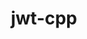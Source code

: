 ---
title: "jwt-cpp"
layout: cache
categories: [package, develop]
meta: {"compilers": ["gcc@11.4.0", "gcc@13.2.0"], "num_specs": 40, "num_specs_by_stack": {"hep": 40, "root": 40}, "oss": ["ubuntu22.04", "ubuntu24.04"], "platforms": ["linux"], "stacks": ["hep", "root"], "targets": ["x86_64_v3"], "versions": ["0.6.0"]}
spec_details: [{"compiler": "gcc@11.4.0", "hash": "2jr7a7lkgodgmc3bilnzve77u5shlghb", "os": "ubuntu22.04", "platform": "linux", "size": "-", "stacks": ["hep", "root"], "target": "x86_64_v3", "variants": ["build_system=cmake", "build_type=Release", "generator=make", "~ipo", "ssl=openssl"], "versions": ["0.6.0"]}, {"compiler": "gcc@11.4.0", "hash": "2yl6v3yi3l6xatzh6zxnhtj6w6udy4w5", "os": "ubuntu22.04", "platform": "linux", "size": "-", "stacks": ["hep", "root"], "target": "x86_64_v3", "variants": ["build_system=cmake", "build_type=Release", "generator=make", "~ipo", "ssl=openssl"], "versions": ["0.6.0"]}, {"compiler": "gcc@11.4.0", "hash": "42rhivqbnoakzk2coiqn52xxwjn7kis4", "os": "ubuntu22.04", "platform": "linux", "size": "-", "stacks": ["hep", "root"], "target": "x86_64_v3", "variants": ["build_system=cmake", "build_type=Release", "generator=make", "~ipo", "ssl=openssl"], "versions": ["0.6.0"]}, {"compiler": "gcc@11.4.0", "hash": "4j2k6vboeh3coozbxfkwesyqwkb3ayn2", "os": "ubuntu22.04", "platform": "linux", "size": "-", "stacks": ["hep", "root"], "target": "x86_64_v3", "variants": ["build_system=cmake", "build_type=Release", "generator=make", "~ipo", "ssl=openssl"], "versions": ["0.6.0"]}, {"compiler": "gcc@11.4.0", "hash": "4qiu4bmu2gfznwkgub5n3vrksmvovhdj", "os": "ubuntu22.04", "platform": "linux", "size": "-", "stacks": ["hep", "root"], "target": "x86_64_v3", "variants": ["build_system=cmake", "build_type=Release", "generator=make", "~ipo", "ssl=openssl"], "versions": ["0.6.0"]}, {"compiler": "gcc@11.4.0", "hash": "5k3ar5bootrkujoomxja44kohqdxrwpt", "os": "ubuntu22.04", "platform": "linux", "size": "-", "stacks": ["hep", "root"], "target": "x86_64_v3", "variants": ["build_system=cmake", "build_type=Release", "generator=make", "~ipo", "ssl=openssl"], "versions": ["0.6.0"]}, {"compiler": "gcc@11.4.0", "hash": "5kwjsahirwelyz7gojd6znhnxzoxy3pj", "os": "ubuntu22.04", "platform": "linux", "size": "-", "stacks": ["hep", "root"], "target": "x86_64_v3", "variants": ["build_system=cmake", "build_type=Release", "generator=make", "~ipo", "ssl=openssl"], "versions": ["0.6.0"]}, {"compiler": "gcc@13.2.0", "hash": "6ne35igtb46sxrjj7rwaceqzomvrmuqd", "os": "ubuntu24.04", "platform": "linux", "size": "-", "stacks": ["hep", "root"], "target": "x86_64_v3", "variants": ["build_system=cmake", "build_type=Release", "generator=make", "~ipo", "ssl=openssl"], "versions": ["0.6.0"]}, {"compiler": "gcc@11.4.0", "hash": "7iyhgslqnl5smtopqedmiumjtny42jno", "os": "ubuntu22.04", "platform": "linux", "size": "-", "stacks": ["hep", "root"], "target": "x86_64_v3", "variants": ["build_system=cmake", "build_type=Release", "generator=make", "~ipo", "ssl=openssl"], "versions": ["0.6.0"]}, {"compiler": "gcc@11.4.0", "hash": "7ndhv53zezeazkxvp5kucnp76j4ioxcr", "os": "ubuntu22.04", "platform": "linux", "size": "-", "stacks": ["hep", "root"], "target": "x86_64_v3", "variants": ["build_system=cmake", "build_type=Release", "generator=make", "~ipo", "ssl=openssl"], "versions": ["0.6.0"]}, {"compiler": "gcc@11.4.0", "hash": "a34m5cbaesmgcfg7isrhygctw7vuqpxu", "os": "ubuntu22.04", "platform": "linux", "size": "-", "stacks": ["hep", "root"], "target": "x86_64_v3", "variants": ["build_system=cmake", "build_type=Release", "generator=make", "~ipo", "ssl=openssl"], "versions": ["0.6.0"]}, {"compiler": "gcc@13.2.0", "hash": "afonagfosewv3exf2cscn5atqvhcbtq6", "os": "ubuntu24.04", "platform": "linux", "size": "-", "stacks": ["hep", "root"], "target": "x86_64_v3", "variants": ["build_system=cmake", "build_type=Release", "generator=make", "~ipo", "ssl=openssl"], "versions": ["0.6.0"]}, {"compiler": "gcc@11.4.0", "hash": "cnirilqoi6dtxz6k2rom3mqaokm35yed", "os": "ubuntu22.04", "platform": "linux", "size": "-", "stacks": ["hep", "root"], "target": "x86_64_v3", "variants": ["build_system=cmake", "build_type=Release", "generator=make", "~ipo", "ssl=openssl"], "versions": ["0.6.0"]}, {"compiler": "gcc@13.2.0", "hash": "d3nycvbsrpxgsbfhhz74yo4ibsr3aivp", "os": "ubuntu24.04", "platform": "linux", "size": "-", "stacks": ["hep", "root"], "target": "x86_64_v3", "variants": ["build_system=cmake", "build_type=Release", "generator=make", "~ipo", "ssl=openssl"], "versions": ["0.6.0"]}, {"compiler": "gcc@11.4.0", "hash": "dh6vbuklpjqej5kkfxehv4k2onswzyng", "os": "ubuntu22.04", "platform": "linux", "size": "-", "stacks": ["hep", "root"], "target": "x86_64_v3", "variants": ["build_system=cmake", "build_type=Release", "generator=make", "~ipo", "ssl=openssl"], "versions": ["0.6.0"]}, {"compiler": "gcc@11.4.0", "hash": "eg45cwgxjwqtswthap4qj52h3pmyzx35", "os": "ubuntu22.04", "platform": "linux", "size": "-", "stacks": ["hep", "root"], "target": "x86_64_v3", "variants": ["build_system=cmake", "build_type=Release", "generator=make", "~ipo", "ssl=openssl"], "versions": ["0.6.0"]}, {"compiler": "gcc@11.4.0", "hash": "hmwnugnzperctyoxj3c5rbiaofuiav5d", "os": "ubuntu22.04", "platform": "linux", "size": "-", "stacks": ["hep", "root"], "target": "x86_64_v3", "variants": ["build_system=cmake", "build_type=Release", "generator=make", "~ipo", "ssl=openssl"], "versions": ["0.6.0"]}, {"compiler": "gcc@13.2.0", "hash": "hupxsirazaksx4wkra7wodlftza4yc6a", "os": "ubuntu24.04", "platform": "linux", "size": "-", "stacks": ["hep", "root"], "target": "x86_64_v3", "variants": ["build_system=cmake", "build_type=Release", "generator=make", "~ipo", "ssl=openssl"], "versions": ["0.6.0"]}, {"compiler": "gcc@13.2.0", "hash": "knlmru5qupn6aqtnp7lurqvgpgitujbs", "os": "ubuntu24.04", "platform": "linux", "size": "-", "stacks": ["hep", "root"], "target": "x86_64_v3", "variants": ["build_system=cmake", "build_type=Release", "generator=make", "~ipo", "ssl=openssl"], "versions": ["0.6.0"]}, {"compiler": "gcc@13.2.0", "hash": "luwy5dpezgg4xq3o2h7ls64vacbhvfum", "os": "ubuntu24.04", "platform": "linux", "size": "-", "stacks": ["hep", "root"], "target": "x86_64_v3", "variants": ["build_system=cmake", "build_type=Release", "generator=make", "~ipo", "ssl=openssl"], "versions": ["0.6.0"]}, {"compiler": "gcc@13.2.0", "hash": "peoosjnjug464wzxntsnpupzyr56tqu2", "os": "ubuntu24.04", "platform": "linux", "size": "-", "stacks": ["hep", "root"], "target": "x86_64_v3", "variants": ["build_system=cmake", "build_type=Release", "generator=make", "~ipo", "ssl=openssl"], "versions": ["0.6.0"]}, {"compiler": "gcc@11.4.0", "hash": "pw5uloxmin7lmhebowignfjzbg2c4cwt", "os": "ubuntu22.04", "platform": "linux", "size": "-", "stacks": ["hep", "root"], "target": "x86_64_v3", "variants": ["build_system=cmake", "build_type=Release", "generator=make", "~ipo", "ssl=openssl"], "versions": ["0.6.0"]}, {"compiler": "gcc@13.2.0", "hash": "sfrgmebuzwer6fxnxc3gxheb7rkq72ut", "os": "ubuntu24.04", "platform": "linux", "size": "-", "stacks": ["hep", "root"], "target": "x86_64_v3", "variants": ["build_system=cmake", "build_type=Release", "generator=make", "~ipo", "ssl=openssl"], "versions": ["0.6.0"]}, {"compiler": "gcc@13.2.0", "hash": "sgyfutf7suy3liwvsj5cri4nevfhszxl", "os": "ubuntu24.04", "platform": "linux", "size": "-", "stacks": ["hep", "root"], "target": "x86_64_v3", "variants": ["build_system=cmake", "build_type=Release", "generator=make", "~ipo", "ssl=openssl"], "versions": ["0.6.0"]}, {"compiler": "gcc@11.4.0", "hash": "srta4eo763y3nxojlxkvq7agcnnjozmc", "os": "ubuntu22.04", "platform": "linux", "size": "-", "stacks": ["hep", "root"], "target": "x86_64_v3", "variants": ["build_system=cmake", "build_type=Release", "generator=make", "~ipo", "ssl=openssl"], "versions": ["0.6.0"]}, {"compiler": "gcc@13.2.0", "hash": "tt5s5tj54gylppma54gy7nsyh66x5nt6", "os": "ubuntu24.04", "platform": "linux", "size": "-", "stacks": ["hep", "root"], "target": "x86_64_v3", "variants": ["build_system=cmake", "build_type=Release", "generator=make", "~ipo", "ssl=openssl"], "versions": ["0.6.0"]}, {"compiler": "gcc@11.4.0", "hash": "u7gxflbcf56e3ti462uli32regi2tnh7", "os": "ubuntu22.04", "platform": "linux", "size": "-", "stacks": ["hep", "root"], "target": "x86_64_v3", "variants": ["build_system=cmake", "build_type=Release", "generator=make", "~ipo", "ssl=openssl"], "versions": ["0.6.0"]}, {"compiler": "gcc@13.2.0", "hash": "v6pnpfoir54lnbdxvwin7lpqiss5tbfm", "os": "ubuntu24.04", "platform": "linux", "size": "-", "stacks": ["hep", "root"], "target": "x86_64_v3", "variants": ["build_system=cmake", "build_type=Release", "generator=make", "~ipo", "ssl=openssl"], "versions": ["0.6.0"]}, {"compiler": "gcc@11.4.0", "hash": "vxhcmhrp5txmbp35ym7shtg7jk72bh2t", "os": "ubuntu22.04", "platform": "linux", "size": "-", "stacks": ["hep", "root"], "target": "x86_64_v3", "variants": ["build_system=cmake", "build_type=Release", "generator=make", "~ipo", "ssl=openssl"], "versions": ["0.6.0"]}, {"compiler": "gcc@11.4.0", "hash": "w5vwra67khlys73r6iigpva3ylwfzamy", "os": "ubuntu22.04", "platform": "linux", "size": "-", "stacks": ["hep", "root"], "target": "x86_64_v3", "variants": ["build_system=cmake", "build_type=Release", "generator=make", "~ipo", "ssl=openssl"], "versions": ["0.6.0"]}, {"compiler": "gcc@11.4.0", "hash": "w6dns5clpwfpmaac2pohtvvjd767i4n6", "os": "ubuntu22.04", "platform": "linux", "size": "-", "stacks": ["hep", "root"], "target": "x86_64_v3", "variants": ["build_system=cmake", "build_type=Release", "generator=make", "~ipo", "ssl=openssl"], "versions": ["0.6.0"]}, {"compiler": "gcc@11.4.0", "hash": "wbd3uxejvakjf4bwr3txxms5eoxbjbow", "os": "ubuntu22.04", "platform": "linux", "size": "-", "stacks": ["hep", "root"], "target": "x86_64_v3", "variants": ["build_system=cmake", "build_type=Release", "generator=make", "~ipo", "ssl=openssl"], "versions": ["0.6.0"]}, {"compiler": "gcc@11.4.0", "hash": "xli7yka2wnwlcvfz3pxcvlztfyrp5t4j", "os": "ubuntu22.04", "platform": "linux", "size": "-", "stacks": ["hep", "root"], "target": "x86_64_v3", "variants": ["build_system=cmake", "build_type=Release", "generator=make", "~ipo", "ssl=openssl"], "versions": ["0.6.0"]}, {"compiler": "gcc@11.4.0", "hash": "xtj673blb7kf3kkqqpt6ldjy2xot5kup", "os": "ubuntu22.04", "platform": "linux", "size": "-", "stacks": ["hep", "root"], "target": "x86_64_v3", "variants": ["build_system=cmake", "build_type=Release", "generator=make", "~ipo", "ssl=openssl"], "versions": ["0.6.0"]}, {"compiler": "gcc@11.4.0", "hash": "y6j6fkyoimqs26btd2vckquhw6eii4fu", "os": "ubuntu22.04", "platform": "linux", "size": "-", "stacks": ["hep", "root"], "target": "x86_64_v3", "variants": ["build_system=cmake", "build_type=Release", "generator=make", "~ipo", "ssl=openssl"], "versions": ["0.6.0"]}, {"compiler": "gcc@13.2.0", "hash": "ywvcj6qroklivuxreauknavsmqpbe4nm", "os": "ubuntu24.04", "platform": "linux", "size": "-", "stacks": ["hep", "root"], "target": "x86_64_v3", "variants": ["build_system=cmake", "build_type=Release", "generator=make", "~ipo", "ssl=openssl"], "versions": ["0.6.0"]}, {"compiler": "gcc@11.4.0", "hash": "yzt6qrdn4ic6dwgahoyigur5bpmmvbon", "os": "ubuntu22.04", "platform": "linux", "size": "-", "stacks": ["hep", "root"], "target": "x86_64_v3", "variants": ["build_system=cmake", "build_type=Release", "generator=make", "~ipo", "ssl=openssl"], "versions": ["0.6.0"]}, {"compiler": "gcc@11.4.0", "hash": "z22mo24uqttqlgs4ju6gcz6yqg76l2hb", "os": "ubuntu22.04", "platform": "linux", "size": "-", "stacks": ["hep", "root"], "target": "x86_64_v3", "variants": ["build_system=cmake", "build_type=Release", "generator=make", "~ipo", "ssl=openssl"], "versions": ["0.6.0"]}, {"compiler": "gcc@13.2.0", "hash": "z73gaurnuogwcosi3x2f4ljpvtocmza7", "os": "ubuntu24.04", "platform": "linux", "size": "-", "stacks": ["hep", "root"], "target": "x86_64_v3", "variants": ["build_system=cmake", "build_type=Release", "generator=make", "~ipo", "ssl=openssl"], "versions": ["0.6.0"]}, {"compiler": "gcc@11.4.0", "hash": "zgn4a6bxeb77zjy7dlwgloydqo5uryft", "os": "ubuntu22.04", "platform": "linux", "size": "-", "stacks": ["hep", "root"], "target": "x86_64_v3", "variants": ["build_system=cmake", "build_type=Release", "generator=make", "~ipo", "ssl=openssl"], "versions": ["0.6.0"]}]
---
